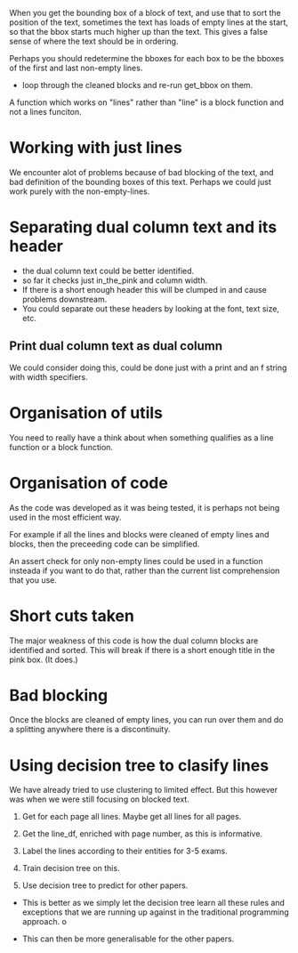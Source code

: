 When you get the bounding box of a block of text, and use that to sort the position of the text, sometimes
the text has loads of empty lines at the start, so that the bbox starts much higher up than the text. This 
gives a false sense of where the text should be in ordering. 

Perhaps you should redetermine the bboxes for each box to be the bboxes of the first and last non-empty lines. 

- loop through the cleaned blocks and re-run get_bbox on them. 

A function which works on "lines" rather than "line" is a block function and not a lines funciton. 

# Working with just lines

We encounter alot of problems because of bad blocking of the text, and bad definition of the bounding boxes of
this text. Perhaps we could just work purely with the non-empty-lines. 

# Separating dual column text and its header

- the dual column text could be better identified. 
- so far it checks just in_the_pink and column width. 
- If there is a short enough header this will be clumped in and cause problems downstream. 
- You could separate out these headers by looking at the font, text size, etc. 

## Print dual column text as dual column

We could consider doing this, could be done just with a print and an f string with width specifiers. 


# Organisation of utils

You need to really have a think about when something qualifies as a line function or a block
function. 

# Organisation of code 

As the code was developed as it was being tested, it is perhaps not being used in the most efficient
way. 

For example if all the lines and blocks were cleaned of empty lines and blocks, then the preceeding code
can be simplified. 

An assert check for only non-empty lines could be used in a function insteada if you want to do that, rather
than the current list comprehension that you use. 

# Short cuts taken

The major weakness of this code is how the dual column blocks are identified and sorted. This will break
if there is a short enough title in the pink box. (It does.)


# Bad blocking

Once the blocks are cleaned of empty lines, you can run over them and do a splitting anywhere there is
a discontinuity. 


# Using decision tree to clasify lines

We have already tried to use clustering to limited effect. But this however was when we were still focusing
on blocked text. 

1. Get for each page all lines. Maybe get all lines for all pages. 

2. Get the line_df, enriched with page number, as this is informative. 

3. Label the lines according to their entities for 3-5 exams. 

4. Train decision tree on this. 

5. Use decision tree to predict for other papers. 

- This is better as we simply let the decision tree learn all these rules
  and exceptions that we are running up against in the traditional programming approach. o

- This can then be more generalisable for the other papers. 
